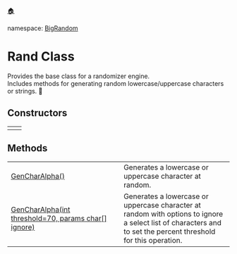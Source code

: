 <a href="https://github.com/cipher1i/BigConsole/blob/master/README.md#bigconsole">🏠</a><br/><br/>
namespace: <a href="https://github.com/cipher1i/BigConsole/blob/master/documentation/BigRandom/README.md#bigrandom-namespace">BigRandom</a>
<h1 id="rand-class">Rand Class</h1>
Provides the base class for a randomizer engine.<br/>Includes methods for generating random lowercase/uppercase characters or strings. &#x1F34E;

<h2>Constructors</h2>
<table>
<tbody>
<tr>
<td>
</td>
<td>
</td>
</tr>
</tbody>
</table>

<h2>Methods</h2>
<table>
<tbody>
<tr>
<td>
<a href="https://www.youtube.com/watch?v=NZcZh4jIwD4">GenCharAlpha()</a>
</td>
<td>
Generates a lowercase or uppercase character at random.
</td>
</tr>
<tr>
<td width="530">
<a href="https://www.youtube.com/watch?v=NZcZh4jIwD4">GenCharAlpha(int threshold=70, params char[] ignore)</a>
</td>
<td width="650">
Generates a lowercase or uppercase character at random with options to ignore a select list of characters and to set the percent threshold for this operation.</td>
</tr>
</tbody>
</table>
